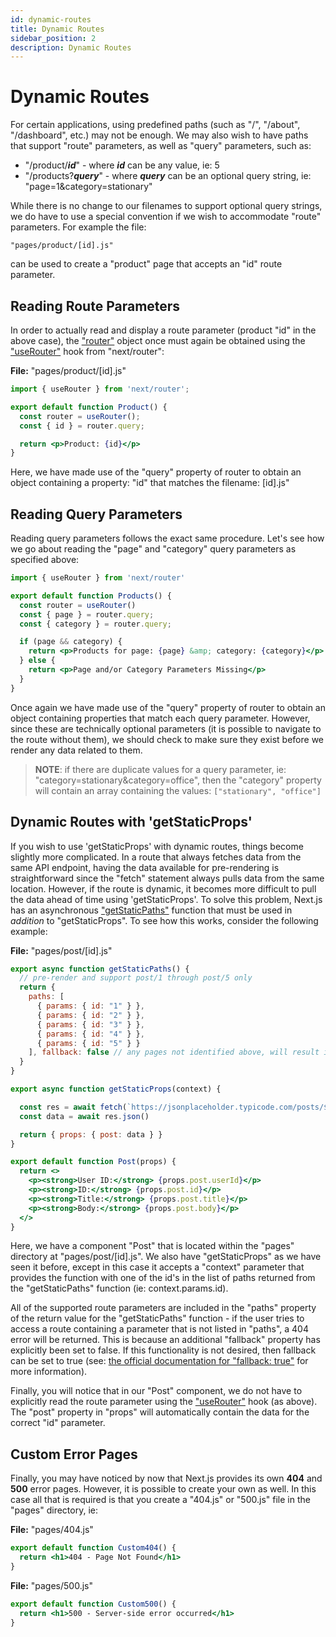 ```yaml
---
id: dynamic-routes
title: Dynamic Routes
sidebar_position: 2
description: Dynamic Routes
---
```


# Dynamic Routes

For certain applications, using predefined paths (such as "/", "/about", "/dashboard", etc.) may not be enough. We may also wish to have paths that support "route" parameters, as well as "query" parameters, such as:

- "/product/**_id_**" - where **_id_** can be any value, ie: 5
- "/products?**_query_**" - where **_query_** can be an optional query string, ie: "page=1&category=stationary"

While there is no change to our filenames to support optional query strings, we do have to use a special convention if we wish to accommodate "route" parameters. For example the file:

```
"pages/product/[id].js"
```

can be used to create a "product" page that accepts an "id" route parameter.

## Reading Route Parameters

In order to actually read and display a route parameter (product "id" in the above case), the ["router"](https://nextjs.org/docs/api-reference/next/router#router-object) object once must again be obtained using the ["useRouter"](https://nextjs.org/docs/api-reference/next/router#userouter) hook from "next/router":

**File:** "pages/product/[id].js"

<!-- prettier-ignore-start -->
```jsx
import { useRouter } from 'next/router';

export default function Product() {
  const router = useRouter();
  const { id } = router.query;

  return <p>Product: {id}</p>
}
```
<!-- prettier-ignore-start -->

Here, we have made use of the "query" property of router to obtain an object containing a property: "id" that matches the filename: [id].js"

## Reading Query Parameters

Reading query parameters follows the exact same procedure. Let's see how we go about reading the "page" and "category" query parameters as specified above:

<!-- prettier-ignore-start -->
```jsx
import { useRouter } from 'next/router'

export default function Products() {
  const router = useRouter()
  const { page } = router.query;
  const { category } = router.query;

  if (page && category) {
    return <p>Products for page: {page} &amp; category: {category}</p>
  } else {
    return <p>Page and/or Category Parameters Missing</p>
  }
}
```
<!-- prettier-ignore-end -->

Once again we have made use of the "query" property of router to obtain an object containing properties that match each query parameter. However, since these are technically optional parameters (it is possible to navigate to the route without them), we should check to make sure they exist before we render any data related to them.

> **NOTE**: if there are duplicate values for a query parameter, ie: "category=stationary&category=office", then the "category" property will contain an array containing the values: `["stationary", "office"]`

## Dynamic Routes with 'getStaticProps'

If you wish to use 'getStaticProps' with dynamic routes, things become slightly more complicated. In a route that always fetches data from the same API endpoint, having the data available for pre-rendering is straightforward since the "fetch" statement always pulls data from the same location. However, if the route is dynamic, it becomes more difficult to pull the data ahead of time using 'getStaticProps'. To solve this problem, Next.js has an asynchronous ["getStaticPaths"](https://nextjs.org/docs/basic-features/data-fetching/get-static-paths) function that must be used in _addition_ to "getStaticProps". To see how this works, consider the following example:

**File:** "pages/post/[id].js"

<!-- prettier-ignore-start -->
```jsx
export async function getStaticPaths() {
  // pre-render and support post/1 through post/5 only
  return {
    paths: [
      { params: { id: "1" } },
      { params: { id: "2" } },
      { params: { id: "3" } },
      { params: { id: "4" } },
      { params: { id: "5" } }
    ], fallback: false // any pages not identified above, will result in a 404 error, ie post/6
  }
}

export async function getStaticProps(context) {

  const res = await fetch(`https://jsonplaceholder.typicode.com/posts/${context.params.id}`)
  const data = await res.json()

  return { props: { post: data } }
}

export default function Post(props) {
  return <>
    <p><strong>User ID:</strong> {props.post.userId}</p>
    <p><strong>ID:</strong> {props.post.id}</p>
    <p><strong>Title:</strong> {props.post.title}</p>
    <p><strong>Body:</strong> {props.post.body}</p>
  </>
}
```
<!-- prettier-ignore-end -->

Here, we have a component "Post" that is located within the "pages" directory at "pages/post/[id].js". We also have "getStaticProps" as we have seen it before, except in this case it accepts a "context" parameter that provides the function with one of the id's in the list of paths returned from the "getStaticPaths" function (ie: context.params.id).

All of the supported route parameters are included in the "paths" property of the return value for the "getStaticPaths" function - if the user tries to access a route containing a parameter that is not listed in "paths", a 404 error will be returned. This is because an additional "fallback" property has explicitly been set to false. If this functionality is not desired, then fallback can be set to true (see: [the official documentation for "fallback: true"](https://nextjs.org/docs/api-reference/data-fetching/get-static-paths#fallback-true) for more information).

Finally, you will notice that in our "Post" component, we do not have to explicitly read the route parameter using the ["useRouter"](https://nextjs.org/docs/api-reference/next/router#userouter) hook (as above). The "post" property in "props" will automatically contain the data for the correct "id" parameter.

## Custom Error Pages

Finally, you may have noticed by now that Next.js provides its own **404** and **500** error pages. However, it is possible to create your own as well. In this case all that is required is that you create a "404.js" or "500.js" file in the "pages" directory, ie:

**File:** "pages/404.js"

<!-- prettier-ignore-start -->
```jsx
export default function Custom404() {
  return <h1>404 - Page Not Found</h1>
}
```
<!-- prettier-ignore-end -->

**File:** "pages/500.js"

<!-- prettier-ignore-start -->
```jsx
export default function Custom500() {
  return <h1>500 - Server-side error occurred</h1>
}
```
<!-- prettier-ignore-end -->
